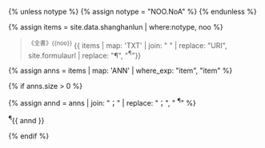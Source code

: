 <div id="Song{{noo}}" class="shanghanlun text song" markdown="1">

<!--원문인용 시작.  상위에서 notype, noo 지정 필요-->
{% unless notype %}
	{% assign notype = "NOO.NoA" %}
{% endunless %}

{% assign items = site.data.shanghanlun | where:notype, noo %}

> <sup>《全書》{{noo}}</sup>	{{ items | map: 'TXT' | join: " " | replace: "URI", site.formulaurl | replace: "¶", "<sup>¶</sup>"}}

{% assign anns = items | map: 'ANN' | where_exp: "item", "item"  %}

{% if anns.size > 0  %}

{% assign annd = anns | join: "；" | replace: "；", "  <sup>¶</sup>" %}

<p class="ann" markdown="1">
	<sup>¶</sup>{{ annd }}
</p>

{% endif %}

</div>
<!--원문인용 끝-->
